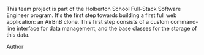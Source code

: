 This team project is part of the Holberton School Full-Stack Software Engineer program. It's the first step towards building a first full web application: an AirBnB clone. This first step consists of a custom command-line interface for data management, and the base classes for the storage of this data.

Author <Ushomushode Terry>
